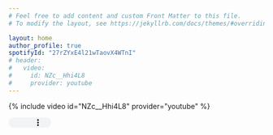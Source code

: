 ```yaml
---
# Feel free to add content and custom Front Matter to this file.
# To modify the layout, see https://jekyllrb.com/docs/themes/#overriding-theme-defaults

layout: home
author_profile: true
spotifyId: "27rZYxE4l21wTaovX4WTnI"
# header:
#   video:
#     id: NZc__Hhi4L8
#     provider: youtube
---
```

{% include video id="NZc__Hhi4L8" provider="youtube" %}

<p>
<audio id="loop-limited" controls="controls" autoplay style="width: 6em;height:20px;">
<source src="http://www.chakdhoom.com/wp-content/uploads/2017/01/chak-1-AudioTrimmer.com_.mp3" type="audio/ogg" />
<source src="http://www.chakdhoom.com/wp-content/uploads/2017/01/chak-1-AudioTrimmer.com_.mp3" type="audio/mpeg" />
</audio><br />
<script>
var loopLimit = 5;
var loopCounter = 0;
document.getElementById('loop-limited').addEventListener('ended', function(){
    if (loopCounter < loopLimit){this.currentTime = 0;this.play();loopCounter++;}
}, false);
</script>
</p>

<!-- {% include spotify-RexOrangeCounty/sofarsogood.html id=page.spotifyId %}{: .align-center} -->
